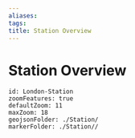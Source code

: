 ```yaml
---
aliases: 
tags: 
title: Station Overview
---
```

# Station Overview


```leaflet
id: London-Station
zoomFeatures: true 
defaultZoom: 11 
maxZoom: 18
geojsonFolder: ./Station/
markerFolder: ./Station//
```




